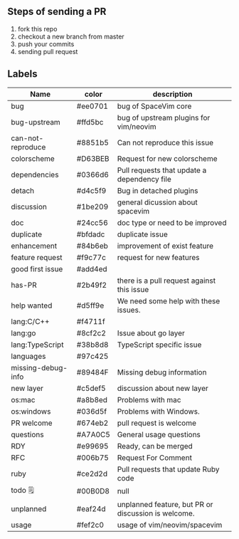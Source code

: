 ## Steps of sending a PR

1. fork this repo
2. checkout a new branch from master
3. push your commits
4. sending pull request

<!-- Update the labels call SpaceVim#dev#wiki#updateLabels() -->

<!-- SpaceVim Wiki labels info start -->

## Labels

| Name                  | color   | description                                         |
| --------------------- | ------- | --------------------------------------------------- |
| bug                   | #ee0701 | bug of SpaceVim core                                |
| bug-upstream          | #ffd5bc | bug of upstream plugins for vim/neovim              |
| can-not-reproduce     | #8851b5 | Can not reproduce this issue                        |
| colorscheme           | #D63BEB | Request for new colorscheme                         |
| dependencies          | #0366d6 | Pull requests that update a dependency file         |
| detach                | #d4c5f9 | Bug in detached plugins                             |
| discussion            | #1be209 | general dicussion about spacevim                    |
| doc                   | #24cc56 | doc type or need to be improved                     |
| duplicate             | #bfdadc | duplicate issue                                     |
| enhancement           | #84b6eb | improvement of exist feature                        |
| feature request       | #f9c77c | request for new features                            |
| good first issue      | #add4ed |
| has-PR                | #2b49f2 | there is a pull request against this issue          |
| help wanted           | #d5ff9e | We need some help with these issues.                |
| lang:C/C++            | #f4711f |
| lang:go               | #8cf2c2 | Issue about go layer                                |
| lang:TypeScript       | #38b8d8 | TypeScript specific issue                           |
| languages             | #97c425 |
| missing-debug-info    | #89484F | Missing debug information                           |
| new layer             | #c5def5 | discussion about new layer                          |
| os:mac                | #a8b8ed | Problems with mac                                   |
| os:windows            | #036d5f | Problems with Windows.                              |
| PR welcome            | #674eb2 | pull request is welcome                             |
| questions             | #A7A0C5 | General usage questions                             |
| RDY                   | #e99695 | Ready, can be merged                                |
| RFC                   | #006b75 | Request For Comment                                 |
| ruby                  | #ce2d2d | Pull requests that update Ruby code                 |
| todo :spiral_notepad: | #00B0D8 | null                                                |
| unplanned             | #eaf24d | unplanned feature, but PR or discussion is welcome. |
| usage                 | #fef2c0 | usage of vim/neovim/spacevim                        |

<!-- SpaceVim Wiki labels info end -->
